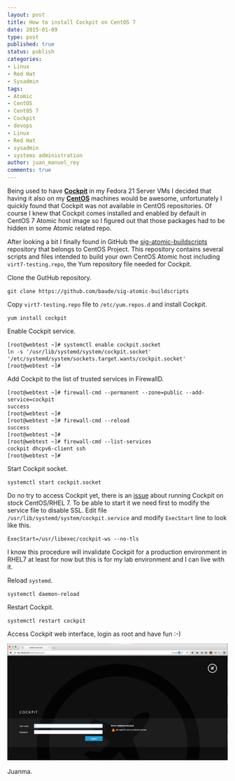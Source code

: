 ```yaml
---
layout: post
title: How to install Cockpit on CentOS 7
date: 2015-01-09
type: post
published: true
status: publish
categories:
- Linux
- Red Hat
- Sysadmin
tags:
- Atomic
- CentOS
- CentOS 7
- Cockpit
- devops
- Linux
- Red Hat
- sysadmin
- systems administration
author: juan_manuel_rey
comments: true
---
```


Being used to have [**Cockpit**](http://cockpit-project.org/) in my Fedora 21 Server VMs I decided that having it also on my [**CentOS**](http://centos.org/) machines would be awesome, unfortunately I quickly found that Cockpit was not available in CentOS repositories. Of course I knew that Cockpit comes installed and enabled by default in CentOS 7 Atomic host image so I figured out that those packages had to be hidden in some Atomic related repo.

After looking a bit I finally found in GitHub the [sig-atomic-buildscripts](https://github.com/CentOS/sig-atomic-buildscripts) repository that belongs to CentOS Project. This repository contains several scripts and files intended to build your own CentOS Atomic host including `virt7-testing.repo`, the Yum repository file needed for Cockpit.

Clone the GutHub repository.

```
git clone https://github.com/baude/sig-atomic-buildscripts
```

Copy `virt7-testing.repo` file to `/etc/yum.repos.d` and install Cockpit.

```
yum install cockpit
```

Enable Cockpit service.

```
[root@webtest ~]# systemctl enable cockpit.socket
ln -s '/usr/lib/systemd/system/cockpit.socket' '/etc/systemd/system/sockets.target.wants/cockpit.socket'
[root@webtest ~]#
```

Add Cockpit to the list of trusted services in FirewallD.

```
[root@webtest ~]# firewall-cmd --permanent --zone=public --add-service=cockpit
success
[root@webtest ~]#
[root@webtest ~]# firewall-cmd --reload
success
[root@webtest ~]#
[root@webtest ~]# firewall-cmd --list-services
cockpit dhcpv6-client ssh
[root@webtest ~]#
```

Start Cockpit socket.

```
systemctl start cockpit.socket
```

Do no try to access Cockpit yet, there is an [issue](https://github.com/cockpit-project/cockpit/issues/1581) about running Cockpit on stock CentOS/RHEL 7. To be able to start it we need first to modify the service file to disable SSL. Edit file `/usr/lib/systemd/system/cockpit.service` and modify `ExecStart` line to look like this.

```
ExecStart=/usr/libexec/cockpit-ws --no-tls
```

I know this procedure will invalidate Cockpit for a production environment in RHEL7 at least for now but this is for my lab environment and I can live with it.

Reload `systemd`.

```
systemctl daemon-reload
```

Restart Cockpit.

```
systemctl restart cockpit
```

Access Cockpit web interface, login as root and have fun :-)

[![](/images/screen-shot-2015-01-09-at-01-57-51.png)]({{site.url}}/images/screen-shot-2015-01-09-at-01-57-51.png)

Juanma.

 
